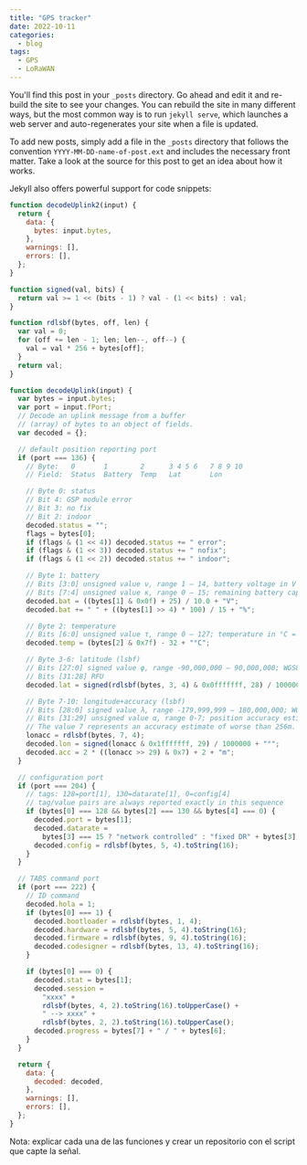 ```yaml
---
title: "GPS tracker"
date: 2022-10-11
categories:
  - blog
tags:
  - GPS
  - LoRaWAN
---
```


You'll find this post in your `_posts` directory. Go ahead and edit it and re-build the site to see your changes. You can rebuild the site in many different ways, but the most common way is to run `jekyll serve`, which launches a web server and auto-regenerates your site when a file is updated.

To add new posts, simply add a file in the `_posts` directory that follows the convention `YYYY-MM-DD-name-of-post.ext` and includes the necessary front matter. Take a look at the source for this post to get an idea about how it works.

Jekyll also offers powerful support for code snippets:

```javascript
function decodeUplink2(input) {
  return {
    data: {
      bytes: input.bytes,
    },
    warnings: [],
    errors: [],
  };
}

function signed(val, bits) {
  return val >= 1 << (bits - 1) ? val - (1 << bits) : val;
}

function rdlsbf(bytes, off, len) {
  var val = 0;
  for (off += len - 1; len; len--, off--) {
    val = val * 256 + bytes[off];
  }
  return val;
}

function decodeUplink(input) {
  var bytes = input.bytes;
  var port = input.fPort;
  // Decode an uplink message from a buffer
  // (array) of bytes to an object of fields.
  var decoded = {};

  // default position reporting port
  if (port === 136) {
    // Byte:   0       1        2      3 4 5 6   7 8 9 10
    // Field:  Status  Battery  Temp   Lat       Lon

    // Byte 0: status
    // Bit 4: GSP module error
    // Bit 3: no fix
    // Bit 2: indoor
    decoded.status = "";
    flags = bytes[0];
    if (flags & (1 << 4)) decoded.status += " error";
    if (flags & (1 << 3)) decoded.status += " nofix";
    if (flags & (1 << 2)) decoded.status += " indoor";

    // Byte 1: battery
    // Bits [3:0] unsigned value ν, range 1 – 14, battery voltage in V = (25 + ν) ÷ 10.
    // Bits [7:4] unsigned value κ, range 0 – 15; remaining battery capacity in % = 100 × (κ ÷ 15).
    decoded.bat = ((bytes[1] & 0x0f) + 25) / 10.0 + "V";
    decoded.bat += " " + ((bytes[1] >> 4) * 100) / 15 + "%";

    // Byte 2: temperature
    // Bits [6:0] unsigned value τ, range 0 – 127; temperature in °C = τ - 32
    decoded.temp = (bytes[2] & 0x7f) - 32 + "°C";

    // Byte 3-6: latitude (lsbf)
    // Bits [27:0] signed value φ, range -90,000,000 – 90,000,000; WGS84 latitude in ° = φ ÷ 1,000,000.
    // Bits [31:28] RFU
    decoded.lat = signed(rdlsbf(bytes, 3, 4) & 0x0fffffff, 28) / 1000000 + "°";

    // Byte 7-10: longitude+accuracy (lsbf)
    // Bits [28:0] signed value λ, range -179,999,999 – 180,000,000; WGS84 longitude in ° = λ ÷ 1,000,000.
    // Bits [31:29] unsigned value α, range 0-7; position accuracy estimate in m = 2 α+2 (max).
    // The value 7 represents an accuracy estimate of worse than 256m.
    lonacc = rdlsbf(bytes, 7, 4);
    decoded.lon = signed(lonacc & 0x1fffffff, 29) / 1000000 + "°";
    decoded.acc = 2 * ((lonacc >> 29) & 0x7) + 2 + "m";
  }

  // configuration port
  if (port === 204) {
    // tags: 128=port[1], 130=datarate[1], 0=config[4]
    // tag/value pairs are always reported exactly in this sequence
    if (bytes[0] === 128 && bytes[2] === 130 && bytes[4] === 0) {
      decoded.port = bytes[1];
      decoded.datarate =
        bytes[3] === 15 ? "network controlled" : "fixed DR" + bytes[3];
      decoded.config = rdlsbf(bytes, 5, 4).toString(16);
    }
  }

  // TABS command port
  if (port === 222) {
    // ID command
    decoded.hola = 1;
    if (bytes[0] === 1) {
      decoded.bootloader = rdlsbf(bytes, 1, 4);
      decoded.hardware = rdlsbf(bytes, 5, 4).toString(16);
      decoded.firmware = rdlsbf(bytes, 9, 4).toString(16);
      decoded.codesigner = rdlsbf(bytes, 13, 4).toString(16);
    }

    if (bytes[0] === 0) {
      decoded.stat = bytes[1];
      decoded.session =
        "xxxx" +
        rdlsbf(bytes, 4, 2).toString(16).toUpperCase() +
        " --> xxxx" +
        rdlsbf(bytes, 2, 2).toString(16).toUpperCase();
      decoded.progress = bytes[7] + " / " + bytes[6];
    }
  }

  return {
    data: {
      decoded: decoded,
    },
    warnings: [],
    errors: [],
  };
}
```

Nota: explicar cada una de las funciones y crear un repositorio con el script que capte la señal.
